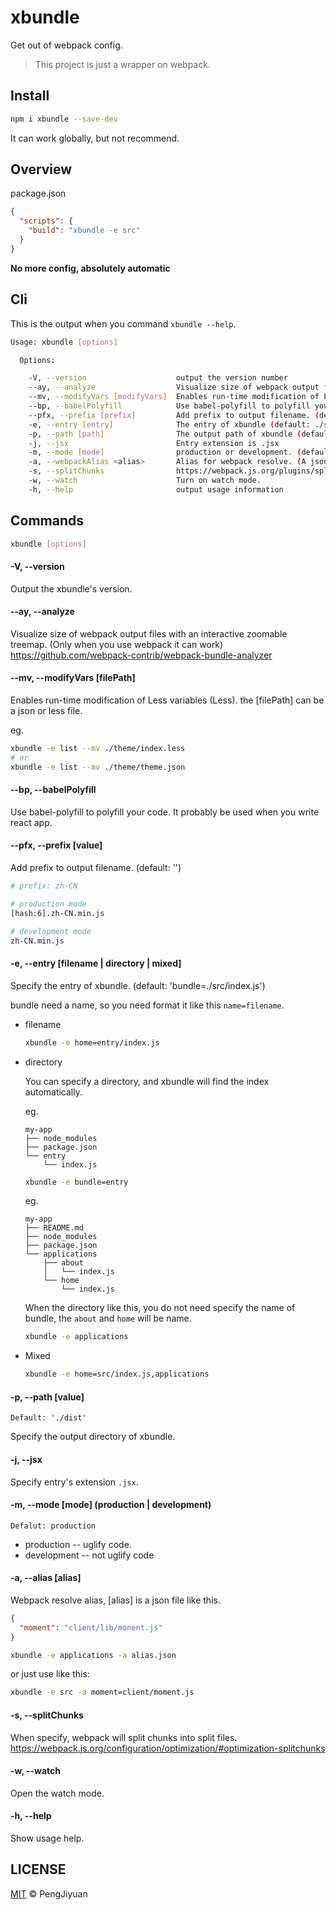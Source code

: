 # xbundle
Get out of webpack config.

> This project is just a wrapper on webpack.

## Install

```bash
npm i xbundle --save-dev
```

It can work globally, but not recommend.

## Overview

package.json

```json
{
  "scripts": {
    "build": "xbundle -e src"
  }
}
```

**No more config, absolutely automatic**

## Cli

This is the output when you command `xbundle --help`.

```bash
Usage: xbundle [options]

  Options:

    -V, --version                    output the version number
    --ay, --analyze                  Visualize size of webpack output files with an interactive zoomable treemap.
    --mv, --modifyVars [modifyVars]  Enables run-time modification of Less variables.
    --bp, --babelPolyfill            Use babel-polyfill to polyfill your code.
    --pfx, --prefix [prefix]         Add prefix to output filename. (default: )
    -e, --entry [entry]              The entry of xbundle (default: ./src/index.js)
    -p, --path [path]                The output path of xbundle (default: ./dist)
    -j, --jsx                        Entry extension is .jsx
    -m, --mode [mode]                production or development. (default: production)
    -a, --webpackAlias <alias>       Alias for webpack resolve. (A json file)
    -s, --splitChunks                https://webpack.js.org/plugins/split-chunks-plugin/
    -w, --watch                      Turn on watch mode.
    -h, --help                       output usage information
```

## Commands

```bash
xbundle [options]
```

#### -V, --version

Output the xbundle's version.

#### --ay, --analyze

Visualize size of webpack output files with an interactive zoomable treemap. (Only when you use webpack it can work)
https://github.com/webpack-contrib/webpack-bundle-analyzer

#### --mv, --modifyVars [filePath]

Enables run-time modification of Less variables (Less).
the [filePath] can be a json or less file.

eg.

```bash
xbundle -e list --mv ./theme/index.less
# or
xbundle -e list --mv ./theme/theme.json
```

#### --bp, --babelPolyfill

Use babel-polyfill to polyfill your code. It probably be used when you write react app.

#### --pfx, --prefix [value]

Add prefix to output filename. (default: '')

```bash
# prefix: zh-CN

# production mode
[hash:6].zh-CN.min.js

# development mode
zh-CN.min.js
```

#### -e, --entry [filename | directory | mixed]

Specify the entry of xbundle. (default: 'bundle=./src/index.js')

bundle need a name, so you need format it like this `name=filename`.

* filename

  ```bash
  xbundle -e home=entry/index.js
  ```
* directory

  You can specify a directory, and xbundle will find the index automatically.

  eg.
  ```
  my-app
  ├── node_modules
  ├── package.json
  └── entry
      └── index.js
  ```
  ```bash
  xbundle -e bundle=entry
  ```

  eg.
  ```
  my-app
  ├── README.md
  ├── node_modules
  ├── package.json
  └── applications
      ├── about
      │   └── index.js
      └── home
          └── index.js
  ```
  When the directory like this, you do not need specify the name of bundle, the `about` and `home` will be name.
  ```bash
  xbundle -e applications
  ```
* Mixed

  ```bash
  xbundle -e home=src/index.js,applications
  ```

#### -p, --path [value]

`Default: './dist'`

Specify the output directory of xbundle.

#### -j, --jsx

Specify entry's extension `.jsx`.

#### -m, --mode [mode] (production | development)

`Defalut: production`

* production -- uglify code.
* development -- not uglify code

#### -a, --alias [alias]

Webpack resolve alias, [alias] is a json file like this.

```json
{
  "moment": "client/lib/monent.js"
}
```

```bash
xbundle -e applications -a alias.json
```

or just use like this:

```bash
xbundle -e src -a moment=client/moment.js
```

#### -s, --splitChunks

When specify, webpack will split chunks into split files.
https://webpack.js.org/configuration/optimization/#optimization-splitchunks

#### -w, --watch

Open the watch mode.

#### -h, --help

Show usage help.

## LICENSE

[MIT](./LICENSE) © PengJiyuan
